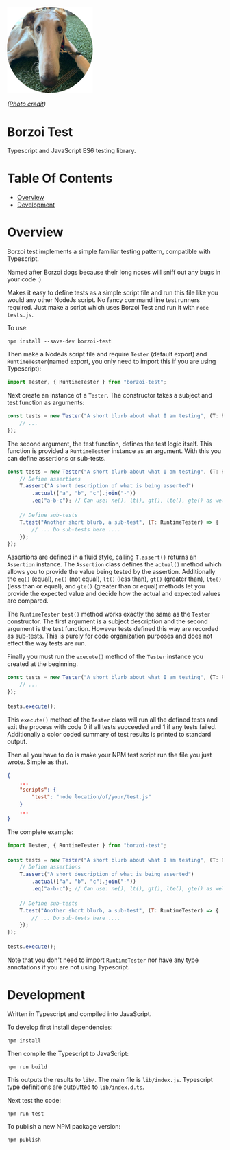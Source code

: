 <img alt="Borzoi dog" width="200px" src="./icon.png">  

*([Photo credit](https://www.instagram.com/birch.the.borzoi/))*

# Borzoi Test
Typescript and JavaScript ES6 testing library.

# Table Of Contents
- [Overview](#overview)
- [Development](#development)

# Overview
Borzoi test implements a simple familiar testing pattern, compatible with 
Typescript.

Named after Borzoi dogs because their long noses will sniff out any bugs in your
code :)

Makes it easy to define tests as a simple script file and run this
file like you would any other NodeJs script. No fancy command line test 
runners required. Just make a script which uses Borzoi Test and run it with
`node tests.js`.

To use:

```
npm install --save-dev borzoi-test
```

Then make a NodeJs script file and require `Tester` (default export) and
`RuntimeTester`(named export, you only need to import this if you are 
using Typescript): 

```js
import Tester, { RuntimeTester } from "borzoi-test";
```

Next create an instance of a `Tester`. The constructor takes a subject and test 
function as arguments:

```js
const tests = new Tester("A short blurb about what I am testing", (T: RuntimeTester) => {
    // ...
});
```

The second argument, the test function, defines the test logic itself. This 
function is provided a `RuntimeTester` instance as an argument. With this you 
can define assertions or sub-tests.

```js
const tests = new Tester("A short blurb about what I am testing", (T: RuntimeTester) => {
    // Define assertions
    T.assert("A short description of what is being asserted")
        .actual(["a", "b", "c"].join("-"))
        .eq("a-b-c"); // Can use: ne(), lt(), gt(), lte(), gte() as well
        
    // Define sub-tests
    T.test("Another short blurb, a sub-test", (T: RuntimeTester) => {
        // ... Do sub-tests here ....
    });
});
```

Assertions are defined in a fluid style, calling `T.assert()` returns an 
`Assertion` instance. The `Assertion` class defines the `actual()` method which
allows you to provide the value being tested by the assertion. Additionally the
`eq()` (equal), `ne()` (not equal), `lt()` (less than), `gt()` (greater than),
`lte()` (less than or equal), and `gte()` (greater than or equal) methods let 
you provide the expected value and decide how the actual and expected values are
compared.

The `RuntimeTester` `test()` method works exactly the same as the `Tester` 
constructor. The first argument is a subject description and the second argument
is the test function. However tests defined this way are recorded as sub-tests. 
This is purely for code organization purposes and does not effect the way tests 
are run.

Finally you must run the `execute()` method of the `Tester` instance you created
at the beginning.

```js
const tests = new Tester("A short blurb about what I am testing", (T: RuntimeTester) => {
    // ...
});

tests.execute();
```

This `execute()` method of the `Tester` class will run all the defined tests and
exit the process with code 0 if all tests succeeded and 1 if any tests failed. 
Additionally a color coded summary of test results is printed to 
standard output.

Then all you have to do is make your NPM test script run the file you just 
wrote. Simple as that.

```json
{
    ...
    "scripts": {
        "test": "node location/of/your/test.js"
    }
    ...
}
```

The complete example:

```js
import Tester, { RuntimeTester } from "borzoi-test";

const tests = new Tester("A short blurb about what I am testing", (T: RuntimeTester) => {
    // Define assertions
    T.assert("A short description of what is being asserted")
        .actual(["a", "b", "c"].join("-"))
        .eq("a-b-c"); // Can use: ne(), lt(), gt(), lte(), gte() as well
        
    // Define sub-tests
    T.test("Another short blurb, a sub-test", (T: RuntimeTester) => {
        // ... Do sub-tests here ....
    });
});

tests.execute();
```

Note that you don't need to import `RuntimeTester` nor have any type annotations
if you are not using Typescript.

# Development
Written in Typescript and compiled into JavaScript.

To develop first install dependencies:

```
npm install
```

Then compile the Typescript to JavaScript:

```
npm run build
```

This outputs the results to `lib/`. The main file is `lib/index.js`. Typescript
type definitions are outputted to `lib/index.d.ts`.

Next test the code:

```
npm run test
```

To publish a new NPM package version:

```
npm publish
```
